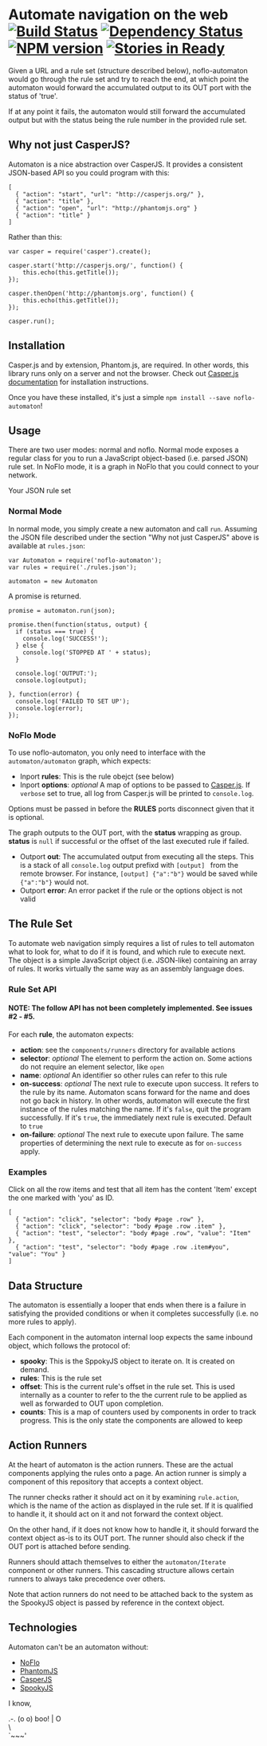 # Automate navigation on the web <br/>[![Build Status](https://secure.travis-ci.org/kenhkan/noflo-automaton.png?branch=master)](http://travis-ci.org/kenhkan/noflo-automaton) [![Dependency Status](https://gemnasium.com/kenhkan/noflo-automaton.png)](https://gemnasium.com/kenhkan/noflo-automaton) [![NPM version](https://badge.fury.io/js/noflo-automaton.png)](http://badge.fury.io/js/noflo-automaton) [![Stories in Ready](https://badge.waffle.io/kenhkan/noflo-automaton.png)](http://waffle.io/kenhkan/noflo-automaton)

Given a URL and a rule set (structure described below), noflo-automaton would
go through the rule set and try to reach the end, at which point the automaton
would forward the accumulated output to its OUT port with the status of 'true'.

If at any point it fails, the automaton would still forward the accumulated
output but with the status being the rule number in the provided rule set.


## Why not just CasperJS?

Automaton is a nice abstraction over CasperJS. It provides a consistent
JSON-based API so you could program with this:

    [
      { "action": "start", "url": "http://casperjs.org/" },
      { "action": "title" },
      { "action": "open", "url": "http://phantomjs.org" }
      { "action": "title" }
    ]

Rather than this:

    var casper = require('casper').create();

    casper.start('http://casperjs.org/', function() {
        this.echo(this.getTitle());
    });

    casper.thenOpen('http://phantomjs.org', function() {
        this.echo(this.getTitle());
    });

    casper.run();


## Installation

Casper.js and by extension, Phantom.js, are required. In other words, this
library runs only on a server and not the browser. Check out [Casper.js
documentation](http://docs.casperjs.org/en/latest/installation.html) for
installation instructions.

Once you have these installed, it's just a simple `npm install --save
noflo-automaton`!


## Usage

There are two user modes: normal and noflo. Normal mode exposes a regular class
for you to run a JavaScript object-based (i.e. parsed JSON) rule set. In NoFlo
  mode, it is a graph in NoFlo that you could connect to your network.

Your JSON rule set 

### Normal Mode

In normal mode, you simply create a new automaton and call `run`. Assuming the
JSON file described under the section "Why not just CasperJS" above is
available at `rules.json`:

    var Automaton = require('noflo-automaton');
    var rules = require('./rules.json');

    automaton = new Automaton

A promise is returned.

    promise = automaton.run(json);

    promise.then(function(status, output) {
      if (status === true) {
        console.log('SUCCESS!');
      } else {
        console.log('STOPPED AT ' + status);
      }

      console.log('OUTPUT:');
      console.log(output);

    }, function(error) {
      console.log('FAILED TO SET UP');
      console.log(error);
    });

### NoFlo Mode

To use noflo-automaton, you only need to interface with the
`automaton/automaton` graph, which expects:

* Inport **rules**: This is the rule obejct (see below)
* Inport **options**: *optional* A map of options to be passed to
  [Casper.js](http://docs.casperjs.org/en/latest/modules/casper.html). If
  `verbose` set to true, all log from Casper.js will be printed to
  `console.log`.

Options must be passed in before the **RULES** ports disconnect given that it
is optional.

The graph outputs to the OUT port, with the **status** wrapping as group.
**status** is `null` if successful or the offset of the last executed rule if
failed.

* Outport **out**: The accumulated output from executing all the steps. This is
  a stack of all `console.log` output prefixd with `[output] ` from the remote
  browser. For instance, `[output] {"a":"b"}` would be saved while `{"a":"b"}`
  would not.
* Outport **error**: An error packet if the rule or the options object is not
  valid


## The Rule Set

To automate web navigation simply requires a list of rules to tell automaton
what to look for, what to do if it is found, and which rule to execute next.
The object is a simple JavaScript object (i.e. JSON-like) containing an array
of rules. It works virtually the same way as an assembly language does.

### Rule Set API

#### NOTE: The follow API has not been completely implemented. See issues #2 - #5.

For each **rule**, the automaton expects:

* **action**: see the `components/runners` directory for available actions
* **selector**: *optional* The element to perform the action on. Some actions
  do not require an element selector, like `open`
* **name**: *optional* An identifier so other rules can refer to this rule
* **on-success**: *optional* The next rule to execute upon success. It refers
  to the rule by its name. Automaton scans forward for the name and does not go
  back in history. In other words, automaton will execute the first instance of
  the rules matching the name. If it's `false`, quit the program successfully.
  If it's `true`, the immediately next rule is executed. Default to `true`
* **on-failure**: *optional* The next rule to execute upon failure. The same
  properties of determining the next rule to execute as for `on-success` apply.

### Examples

Click on all the row items and test that all item has the content 'Item' except
the one marked with 'you' as ID.

    [
      { "action": "click", "selector": "body #page .row" },
      { "action": "click", "selector": "body #page .row .item" },
      { "action": "test", "selector": "body #page .row", "value": "Item" },
      { "action": "test", "selector": "body #page .row .item#you", "value": "You" }
    ]


## Data Structure

The automaton is essentially a looper that ends when there is a failure in
satisfying the provided conditions or when it completes successfully (i.e. no
more rules to apply).

Each component in the automaton internal loop expects the same
inbound object, which follows the protocol of:

* **spooky**: This is the SppokyJS object to iterate on. It is created on
  demand.
* **rules**: This is the rule set
* **offset**: This is the current rule's offset in the rule set. This is
  used internally as a counter to refer to the the current rule to be applied
  as well as forwarded to OUT upon completion.
* **counts**: This is a map of counters used by components in order to
  track progress. This is the only state the components are allowed to keep


## Action Runners

At the heart of automaton is the action runners. These are the actual
components applying the rules onto a page. An action runner is simply a
component of this repository that accepts a context object.

The runner checks rather it should act on it by examining `rule.action`, which
is the name of the action as displayed in the rule set. If it is qualified to
handle it, it should act on it and not forward the context object.

On the other hand, if it does not know how to handle it, it should forward the
context object as-is to its OUT port. The runner should also check if the OUT
port is attached before sending.

Runners should attach themselves to either the `automaton/Iterate` component or
other runners. This cascading structure allows certain runners to always take
precedence over others.

Note that action runners do not need to be attached back to the system as the
SpookyJS object is passed by reference in the context object.


## Technologies

Automaton can't be an automaton without:

* [NoFlo](http://noflojs.org/)
* [PhantomJS](http://phantomjs.org/)
* [CasperJS](http://casperjs.org/)
* [SpookyJS](https://github.com/WaterfallEngineering/SpookyJS)

I know,

 .-.
(o o) boo!
| O \
 \   \
  `~~~'
